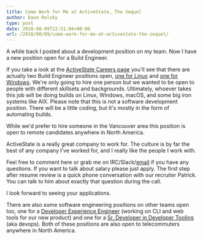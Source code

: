 ```yaml
---
title: Come Work for Me at ActiveState, The Sequel
author: Dave Rolsky
type: post
date: 2018-08-09T22:51:04+00:00
url: /2018/08/09/come-work-for-me-at-activestate-the-sequel/
---
```


A while back I posted about a development position on my team. Now I have a new position open for a
Build Engineer.

If you take a look at the [ActiveState Careers page][1] you'll see that there are actually two Build
Engineer positions open, [one for Linux][2] and [one for Windows][3]. We're only going to hire one
person but we wanted to be open to people with different skillsets and backgrounds. Ultimately,
whoever takes this job will be doing builds on Linux, Windows, macOS, and some big iron systems like
AIX. Please note that this is not a software development position. There will be a little coding,
but it's mostly in the form of automating builds.

While we'd prefer to hire someone in the Vancouver area this position is open to remote candidates
anywhere in North America.

ActiveState is a really great company to work for. The culture is by far the best of any company
I've worked for, and I really like the people I work with.

Feel free to comment here or grab me on IRC/Slack/[email][4] if you have any questions. If you want
to talk about salary please just apply. The first step after resume review is a quick phone
conversation with our recruiter Patrick. You can talk to him about exactly that question during the
call.

I look forward to seeing your applications.

There are also some software engineering positions on other teams open too, one for a [Developer
Experience Engineer][5] (working on CLI and web tools for our new product) and one for a [Sr.
Developer in Developer Tooling][6] (aka devops). Both of these positions are also open to
telecommuters anywhere in North America.

[1]: https://www.activestate.com/careers
[2]: https://www.activestate.com/careers#op-260030-linux-build-engineer
[3]: https://www.activestate.com/careers#op-265159-windows-build-engineer
[4]: mailto:autarch@urth.org
[5]: https://www.activestate.com/careers#op-272588-developer-experience-engineer
[6]: https://www.activestate.com/careers#op-256899-sr-developer-developer-tooling
